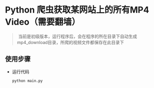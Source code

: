 # Python 爬虫获取某网站上的所有MP4 Video（需要翻墙）

>  当前是初级版本，运行程序后，会在程序的所在目录下自动生成mp4_download目录，所爬的视频文件都保存在此目录下

## 使用步骤

- 运行代码
    ```bash
    python main.py
    ```
